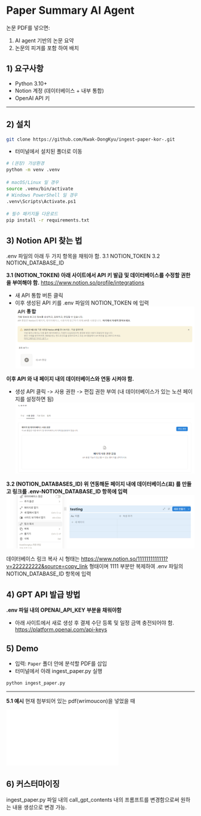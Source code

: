 # Paper Summary AI Agent

논문 PDF를 넣으면:
1) AI agent 기반의 논문 요약 
2) 논문의 피겨를 포함 하여 배치 


## 1) 요구사항
- Python 3.10+
- Notion 계정 (데이터베이스 + 내부 통합)
- OpenAI API 키

---

## 2) 설치

```bash
git clone https://github.com/Kwak-DongKyu/ingest-paper-kor-.git
```
- 터미널에서 설치된 폴더로 이동

```bash
# (권장) 가상환경
python -m venv .venv

# macOS/Linux 일 경우
source .venv/bin/activate
# Windows PowerShell 일 경우
.venv\Scripts\Activate.ps1

# 필수 패키지들 다운로드 
pip install -r requirements.txt
```


## 3) Notion API 찾는 법 
.env 파일의 아래 두 가지 항목을 채워야 함. 
3.1 NOTION_TOKEN
3.2 NOTION_DATABASE_ID


**3.1 (NOTION_TOKEN) 아래 사이트에서 API 키 발급 및 데이터베이스를 수정할 권한을 부여해야 함.** 
https://www.notion.so/profile/integrations

- 새 API 통합 버튼 클릭
- 이후 생성된 API 키를 .env 파일의 NOTION_TOKEN 에 입력
![Notion Integrations 페이지](Image/notion1.png)

**이후 API 와 내 페이지 내의 데이터베이스와 연동 시켜야 함.** 
- 생성 API 클릭 -> 사용 권한 -> 편집 권한 부여
(내 데이터베이스가 있는 노션 페이지를 설정하면 됨)
![Notion-Database 페이지](Image/notion2.png)

**3.2 (NOTION_DATABASES_ID) 위 연동해둔 페이지 내에 데이터베이스(표) 를 만들고 링크를 .env-NOTION_DATABASE_ID 항목에 입력** 
![Notion database 페이지](Image/notion3.png)

데이터베이스 링크 복사 시 형태는 https://www.notion.so/1111111111111?v=222222222&source=copy_link 형태이며 1111 부분만 복제하여
.env 파일의 NOTION_DATABASE_ID 항목에 입력


## 4) GPT API 발급 방법
**.env 파일 내의 OPENAI_API_KEY 부분을 채워야함**
- 아래 사이트에서 새로 생성 후 결제 수단 등록 및 일정 금액 충전되어야 함.
https://platform.openai.com/api-keys


## 5) Demo
- 입력: `Paper` 폴더 안에 분석할 PDF를 삽입
- 터미널에서 아래 ingest_paper.py 실행

```bash
python ingest_paper.py
```

---

**5.1 예시** 
현재 첨부되어 있는 pdf(wrimoucon)을 넣었을 때 

![AI AGENT 결과 예시](Image/example_wrimoucon.pdf)


## 6) 커스터마이징
ingest_paper.py 파일 내의 call_gpt_contents 내의 프롬프트를 변경함으로써 원하는 내용 생성으로 변경 가능. 